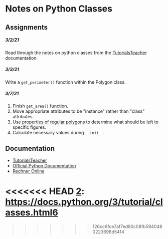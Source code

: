 # Notes on Python Classes

## Assignments

##### _3/2/21_
Read through the notes on python classes from the [TutorialsTeacher][1] documentation.

##### _3/3/21_
Write a `get_perimeter()` function within the Polygon class.

##### _3/7/21_
1. Finish `get_area()` function.
2. Move appropriate attributes to be "instance" rather than "class" attributes.
3. Use [properties of regular polygons][3] to determine what should be left to specific figures.
4. Calculate necessary values during `__init__`.

## Documentation
- [TutorialsTeacher][1]
- [Official Python Documentation][2] 
- [Rechner Online][3]


[1]: https://www.tutorialsteacher.com/python/python-class
<<<<<<< HEAD
[2]: https://docs.python.org/3/tutorial/classes.html6
=======
[2]: https://docs.python.org/3/tutorial/classes.html
[3]: https://rechneronline.de/pi/equilateral-triangle.php
>>>>>>> 126cc9fce7af7ed80c08fb5940480223698d5414

